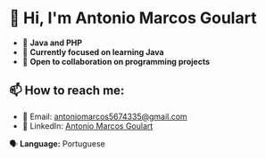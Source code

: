 # 👋 Hi, I'm Antonio Marcos Goulart

- 🌱 **Java and PHP**
- 📘 **Currently focused on learning Java**
- 💼 **Open to collaboration on programming projects**

## 📫 How to reach me:
- 📧 Email: [antoniomarcos5674335@gmail.com](mailto:antoniomarcos5674335@gmail.com)
- 💼 LinkedIn: [Antonio Marcos Goulart](https://www.linkedin.com/in/antôniomarcosgoulart05)

🗣️ **Language:** Portuguese
